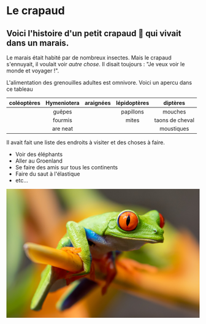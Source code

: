 # Le crapaud

## Voici l'histoire d'un petit crapaud :frog: qui vivait dans un **marais**.


Le marais était habité par de nombreux insectes. Mais le crapaud s'ennuyait, il voulait voir *autre chose*. Il disait toujours : "Je veux voir le monde et voyager !".

L'alimentation des grenouilles adultes est omnivore. Voici un apercu dans ce tableau

| coléoptères   | Hymeniotera   | araignées  | lépidoptères | diptères        |
|:-------------:|:-------------:|:----------:|:------------:|:--------------: |
|               | guêpes        |            | papillons    |mouches          |           
|               | fourmis       |            | mites        |taons de cheval  |
|               | are neat      |            |              |moustiques       |


Il avait fait une liste des endroits à visiter et des choses à faire.
* Voir des éléphants
* Aller au Groenland
* Se faire des amis sur tous les continents
* Faire du saut à l'élastique
* etc...


![image little green frog](/stephanie-leblanc-JLMEZxBcXCU-unsplash.jpg)
